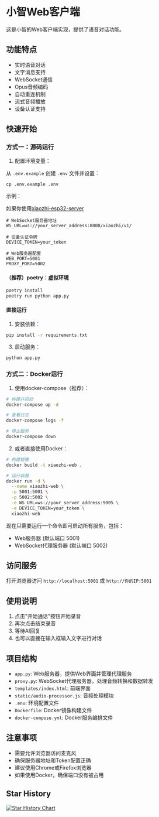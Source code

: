 # 小智Web客户端

这是小智的Web客户端实现，提供了语音对话功能。

## 功能特点

- 实时语音对话
- 文字消息支持
- WebSocket通信
- Opus音频编码
- 自动重连机制
- 流式音频播放
- 设备认证支持

## 快速开始

### 方式一：源码运行

1. 配置环境变量：

从 `.env.example` 创建 `.env` 文件并设置：

```
cp .env.example .env
```

示例：

如果你使用[xiaozhi-esp32-server](https://github.com/xinnan-tech/xiaozhi-esp32-server)

```
# WebSocket服务器地址
WS_URL=ws://your_server_address:8000/xiaozhi/v1/

# 设备认证令牌
DEVICE_TOKEN=your_token

# Web服务器配置
WEB_PORT=5001
PROXY_PORT=5002
```

#### （推荐）poetry：虚拟环境

```sh
poetry install
poetry run python app.py
```

#### 直接运行

1. 安装依赖：
```bash
pip install -r requirements.txt
```


3. 启动服务：
```bash
python app.py
```

### 方式二：Docker运行

1. 使用docker-compose（推荐）：
```bash
# 构建并启动
docker-compose up -d

# 查看日志
docker-compose logs -f

# 停止服务
docker-compose down
```

2. 或者直接使用Docker：
```bash
# 构建镜像
docker build -t xiaozhi-web .

# 运行容器
docker run -d \
  --name xiaozhi-web \
  -p 5001:5001 \
  -p 5002:5002 \
  -e WS_URL=ws://your_server_address:9005 \
  -e DEVICE_TOKEN=your_token \
  xiaozhi-web
```

现在只需要运行一个命令即可启动所有服务，包括：
- Web服务器 (默认端口 5001)
- WebSocket代理服务器 (默认端口 5002)

## 访问服务

打开浏览器访问 `http://localhost:5001` 或 `http://你的IP:5001`

## 使用说明

1. 点击"开始通话"按钮开始录音
2. 再次点击结束录音
3. 等待AI回复
4. 也可以直接在输入框输入文字进行对话

## 项目结构

- `app.py`: Web服务器，提供Web界面并管理代理服务
- `proxy.py`: WebSocket代理服务器，处理音频转换和数据转发
- `templates/index.html`: 前端界面
- `static/audio-processor.js`: 音频处理模块
- `.env`: 环境配置文件
- `Dockerfile`: Docker镜像构建文件
- `docker-compose.yml`: Docker服务编排文件

## 注意事项

- 需要允许浏览器访问麦克风
- 确保服务器地址和Token配置正确
- 建议使用Chrome或Firefox浏览器
- 如果使用Docker，确保端口没有被占用

## Star History

[![Star History Chart](https://api.star-history.com/svg?repos=TOM88812/xiaozhi-web-client&type=Date)](https://star-history.com/#TOM88812/xiaozhi-web-client&Date)
